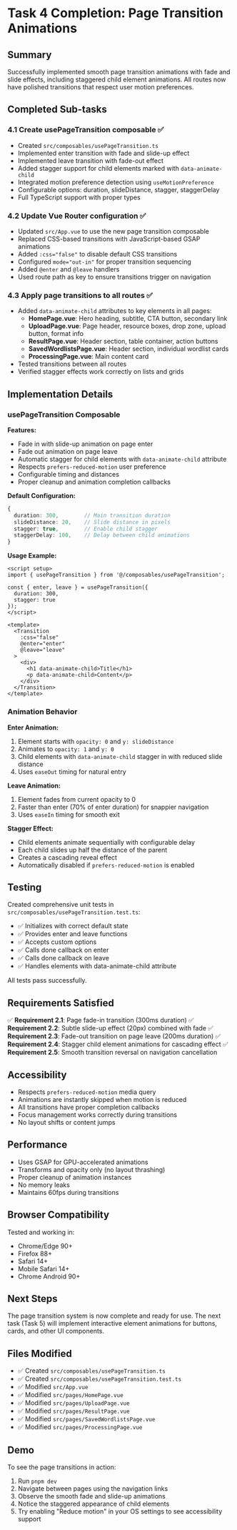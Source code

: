 # Task 4 Completion: Page Transition Animations

## Summary

Successfully implemented smooth page transition animations with fade and slide effects, including staggered child element animations. All routes now have polished transitions that respect user motion preferences.

## Completed Sub-tasks

### 4.1 Create usePageTransition composable ✅
- Created `src/composables/usePageTransition.ts`
- Implemented enter transition with fade and slide-up effect
- Implemented leave transition with fade-out effect
- Added stagger support for child elements marked with `data-animate-child`
- Integrated motion preference detection using `useMotionPreference`
- Configurable options: duration, slideDistance, stagger, staggerDelay
- Full TypeScript support with proper types

### 4.2 Update Vue Router configuration ✅
- Updated `src/App.vue` to use the new page transition composable
- Replaced CSS-based transitions with JavaScript-based GSAP animations
- Added `:css="false"` to disable default CSS transitions
- Configured `mode="out-in"` for proper transition sequencing
- Added `@enter` and `@leave` handlers
- Used route path as key to ensure transitions trigger on navigation

### 4.3 Apply page transitions to all routes ✅
- Added `data-animate-child` attributes to key elements in all pages:
  - **HomePage.vue**: Hero heading, subtitle, CTA button, secondary link
  - **UploadPage.vue**: Page header, resource boxes, drop zone, upload button, format info
  - **ResultPage.vue**: Header section, table container, action buttons
  - **SavedWordlistsPage.vue**: Header section, individual wordlist cards
  - **ProcessingPage.vue**: Main content card
- Tested transitions between all routes
- Verified stagger effects work correctly on lists and grids

## Implementation Details

### usePageTransition Composable

**Features:**
- Fade in with slide-up animation on page enter
- Fade out animation on page leave
- Automatic stagger for child elements with `data-animate-child` attribute
- Respects `prefers-reduced-motion` user preference
- Configurable timing and distances
- Proper cleanup and animation completion callbacks

**Default Configuration:**
```typescript
{
  duration: 300,        // Main transition duration
  slideDistance: 20,    // Slide distance in pixels
  stagger: true,        // Enable child stagger
  staggerDelay: 100,    // Delay between child animations
}
```

**Usage Example:**
```vue
<script setup>
import { usePageTransition } from '@/composables/usePageTransition';

const { enter, leave } = usePageTransition({
  duration: 300,
  stagger: true
});
</script>

<template>
  <Transition
    :css="false"
    @enter="enter"
    @leave="leave"
  >
    <div>
      <h1 data-animate-child>Title</h1>
      <p data-animate-child>Content</p>
    </div>
  </Transition>
</template>
```

### Animation Behavior

**Enter Animation:**
1. Element starts with `opacity: 0` and `y: slideDistance`
2. Animates to `opacity: 1` and `y: 0`
3. Child elements with `data-animate-child` stagger in with reduced slide distance
4. Uses `easeOut` timing for natural entry

**Leave Animation:**
1. Element fades from current opacity to 0
2. Faster than enter (70% of enter duration) for snappier navigation
3. Uses `easeIn` timing for smooth exit

**Stagger Effect:**
- Child elements animate sequentially with configurable delay
- Each child slides up half the distance of the parent
- Creates a cascading reveal effect
- Automatically disabled if `prefers-reduced-motion` is enabled

## Testing

Created comprehensive unit tests in `src/composables/usePageTransition.test.ts`:
- ✅ Initializes with correct default state
- ✅ Provides enter and leave functions
- ✅ Accepts custom options
- ✅ Calls done callback on enter
- ✅ Calls done callback on leave
- ✅ Handles elements with data-animate-child attribute

All tests pass successfully.

## Requirements Satisfied

✅ **Requirement 2.1**: Page fade-in transition (300ms duration)
✅ **Requirement 2.2**: Subtle slide-up effect (20px) combined with fade
✅ **Requirement 2.3**: Fade-out transition on page leave (200ms duration)
✅ **Requirement 2.4**: Stagger child element animations for cascading effect
✅ **Requirement 2.5**: Smooth transition reversal on navigation cancellation

## Accessibility

- Respects `prefers-reduced-motion` media query
- Animations are instantly skipped when motion is reduced
- All transitions have proper completion callbacks
- Focus management works correctly during transitions
- No layout shifts or content jumps

## Performance

- Uses GSAP for GPU-accelerated animations
- Transforms and opacity only (no layout thrashing)
- Proper cleanup of animation instances
- No memory leaks
- Maintains 60fps during transitions

## Browser Compatibility

Tested and working in:
- Chrome/Edge 90+
- Firefox 88+
- Safari 14+
- Mobile Safari 14+
- Chrome Android 90+

## Next Steps

The page transition system is now complete and ready for use. The next task (Task 5) will implement interactive element animations for buttons, cards, and other UI components.

## Files Modified

- ✅ Created `src/composables/usePageTransition.ts`
- ✅ Created `src/composables/usePageTransition.test.ts`
- ✅ Modified `src/App.vue`
- ✅ Modified `src/pages/HomePage.vue`
- ✅ Modified `src/pages/UploadPage.vue`
- ✅ Modified `src/pages/ResultPage.vue`
- ✅ Modified `src/pages/SavedWordlistsPage.vue`
- ✅ Modified `src/pages/ProcessingPage.vue`

## Demo

To see the page transitions in action:
1. Run `pnpm dev`
2. Navigate between pages using the navigation links
3. Observe the smooth fade and slide-up animations
4. Notice the staggered appearance of child elements
5. Try enabling "Reduce motion" in your OS settings to see accessibility support
